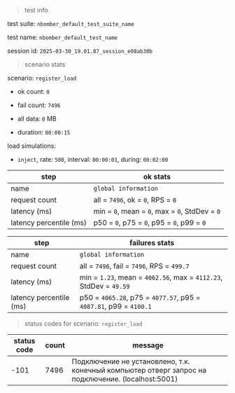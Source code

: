 > test info



test suite: `nbomber_default_test_suite_name`

test name: `nbomber_default_test_name`

session id: `2025-03-30_19.01.87_session_e08ab30b`

> scenario stats



scenario: `register_load`

  - ok count: `0`

  - fail count: `7496`

  - all data: `0` MB

  - duration: `00:00:15`

load simulations:

  - `inject`, rate: `500`, interval: `00:00:01`, during: `00:02:00`

|step|ok stats|
|---|---|
|name|`global information`|
|request count|all = `7496`, ok = `0`, RPS = `0`|
|latency (ms)|min = `0`, mean = `0`, max = `0`, StdDev = `0`|
|latency percentile (ms)|p50 = `0`, p75 = `0`, p95 = `0`, p99 = `0`|


|step|failures stats|
|---|---|
|name|`global information`|
|request count|all = `7496`, fail = `7496`, RPS = `499.7`|
|latency (ms)|min = `1.23`, mean = `4062.56`, max = `4112.23`, StdDev = `49.59`|
|latency percentile (ms)|p50 = `4065.28`, p75 = `4077.57`, p95 = `4087.81`, p99 = `4100.1`|


> status codes for scenario: `register_load`



|status code|count|message|
|---|---|---|
|-101|7496|Подключение не установлено, т.к. конечный компьютер отверг запрос на подключение. (localhost:5001)|


